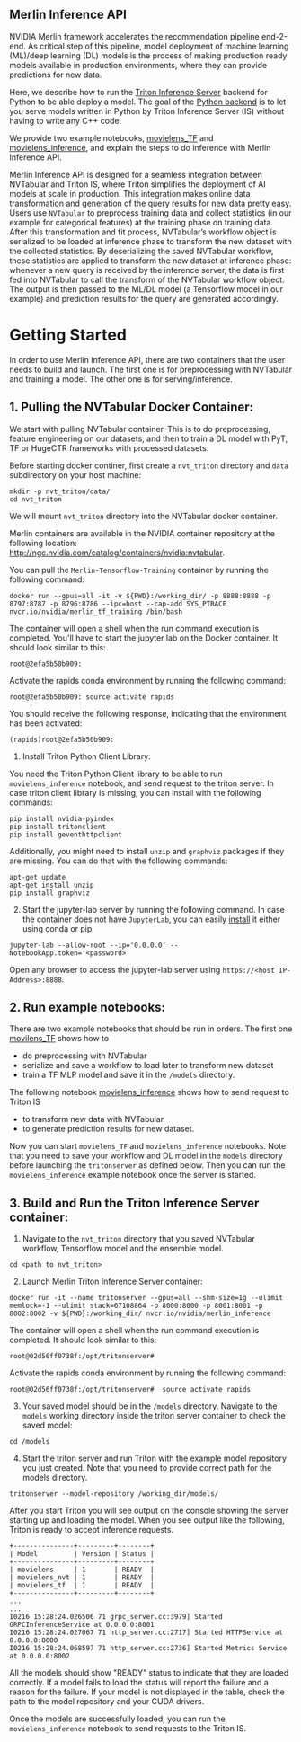## Merlin Inference API

NVIDIA Merlin framework accelerates the recommendation pipeline end-2-end. As critical step of this pipeline, model deployment of machine learning (ML)/deep learning (DL) models is the process of making production ready models available in production environments, where they can provide predictions for new data.

Here, we describe how to run the [Triton Inference Server](https://github.com/triton-inference-server/server) backend for Python to be able deploy a model. The goal of the [Python backend](https://github.com/triton-inference-server/python_backend) is to let you serve models written in Python by Triton Inference Server (IS) without having to write any C++ code. 

We provide two example notebooks, [movielens_TF](https://github.com/NVIDIA/NVTabular/blob/main/examples/inference_triton/movielens-TF.ipynb) and [movielens_inference](https://github.com/NVIDIA/NVTabular/blob/main/examples/inference_triton/movielens_inference.ipynb), and explain the steps to do inference with Merlin Inference API. 

Merlin Inference API is designed for a seamless integration between NVTabular and Triton IS, where Triton simplifies the deployment of AI models at scale in
production. This integration makes online data transformation and generation of the query results for new data pretty easy. Users use `NVTabular` to preprocess training data and collect statistics (in our example for categorical features) at the training phase on training data. After this transformation and fit process, NVTabular’s workflow object is serialized to be loaded at inference phase to transform the new dataset with the collected statistics. By deserializing the saved NVTabular workflow, these statistics are applied to transform the new dataset at inference phase: whenever a new query is received by the inference server, the data is first fed into NVTabular to call the transform of the NVTabular workflow object. The output is then passed to the ML/DL model (a Tensorflow model in our example) and prediction results for the query are generated accordingly.


# Getting Started 

In order to use Merlin Inference API, there are two containers that the user needs to build and launch. The first one is for preprocessing with NVTabular and training a model. The other one is for serving/inference. 

## 1. Pulling the NVTabular Docker Container:

We start with pulling NVTabular container. This is to do preprocessing, feature engineering on our datasets, and then to train a DL model with PyT, TF or HugeCTR frameworks with processed datasets.

Before starting docker continer, first create a `nvt_triton` directory and `data` subdirectory on your host machine:

```
mkdir -p nvt_triton/data/
cd nvt_triton
```
We will mount `nvt_triton` directory into the NVTabular docker container.

Merlin containers are available in the NVIDIA container repository at the following location: http://ngc.nvidia.com/catalog/containers/nvidia:nvtabular.

You can pull the `Merlin-Tensorflow-Training` container by running the following command:

```
docker run --gpus=all -it -v ${PWD}:/working_dir/ -p 8888:8888 -p 8797:8787 -p 8796:8786 --ipc=host --cap-add SYS_PTRACE nvcr.io/nvidia/merlin_tf_training /bin/bash
```
The container will open a shell when the run command execution is completed. You'll have to start the jupyter lab on the Docker container. It should look similar to this:

```
root@2efa5b50b909:
```

Activate the rapids conda environment by running the following command:
```
root@2efa5b50b909: source activate rapids
```
You should receive the following response, indicating that the environment has been activated:

```
(rapids)root@2efa5b50b909:
```
1) Install Triton Python Client Library:

You need the Triton Python Client library to be able to run `movielens_inference` notebook, and send request to the triton server. In case triton client library is missing, you can install with the following commands:

```
pip install nvidia-pyindex
pip install tritonclient
pip install geventhttpclient
```
Additionally, you might need to install `unzip` and `graphviz` packages if they are missing. You can do that with the following commands:

```
apt-get update
apt-get install unzip
pip install graphviz 
```

2) Start the jupyter-lab server by running the following command. In case the container does not have `JupyterLab`, you can easily [install](https://jupyterlab.readthedocs.io/en/stable/getting_started/installation.html) it either using conda or pip.
```
jupyter-lab --allow-root --ip='0.0.0.0' --NotebookApp.token='<password>'
```

Open any browser to access the jupyter-lab server using `https://<host IP-Address>:8888`.

## 2. Run example notebooks:

There are two example notebooks that should be run in orders. The first one [movilens_TF](https://github.com/NVIDIA/NVTabular/blob/main/examples/inference_triton/movielens-TF.ipynb) shows how to
- do preprocessing with NVTabular
- serialize and save a workflow to load later to transform new dataset
- train a TF MLP model and save it in the `/models` directory.

The following notebook [movielens_inference](https://github.com/NVIDIA/NVTabular/blob/main/examples/inference_triton/movielens_inference.ipynb) shows how to send request to Triton IS 
- to transform new data with NVTabular
- to generate prediction results for new dataset.

Now you can start `movielens_TF` and `movielens_inference` notebooks. Note that you need to save your workflow and DL model in the `models` directory before launching the `tritonserver` as defined below. Then you can run the `movielens_inference` example notebook once the server is started.

## 3. Build and Run the Triton Inference Server container:

1) Navigate to the `nvt_triton` directory that you saved NVTabular workflow, Tensorflow model and the ensemble model.
```
cd <path to nvt_triton>
```

2) Launch Merlin Triton Inference Server container:
```
docker run -it --name tritonserver --gpus=all --shm-size=1g --ulimit memlock=-1 --ulimit stack=67108864 -p 8000:8000 -p 8001:8001 -p 8002:8002 -v ${PWD}:/working_dir/ nvcr.io/nvidia/merlin_inference
```
The container will open a shell when the run command execution is completed. It should look similar to this:
```
root@02d56ff0738f:/opt/tritonserver# 
```

Activate the rapids conda environment by running the following command:
```
root@02d56ff0738f:/opt/tritonserver#  source activate rapids
```

3) Your saved model should be in the `/models` directory. Navigate to the `models` working directory inside the triton server container to check the saved model:
```
cd /models
```
4) Start the triton server and run Triton with the example model repository you just created. Note that you need to provide correct path for the models directory.
```
tritonserver --model-repository /working_dir/models/
```

After you start Triton you will see output on the console showing the server starting up and loading the model. When you see output like the following, Triton is ready to accept inference requests.

```
+---------------+---------+--------+
| Model         | Version | Status |
+---------------+---------+--------+
| movielens     | 1       | READY  |
| movielens_nvt | 1       | READY  |
| movielens_tf  | 1       | READY  |
+---------------+---------+--------+
...
...
I0216 15:28:24.026506 71 grpc_server.cc:3979] Started GRPCInferenceService at 0.0.0.0:8001
I0216 15:28:24.027067 71 http_server.cc:2717] Started HTTPService at 0.0.0.0:8000
I0216 15:28:24.068597 71 http_server.cc:2736] Started Metrics Service at 0.0.0.0:8002
```

All the models should show "READY" status to indicate that they are loaded correctly. If a model fails to load the status will report the failure and a reason for the failure. If your model is not displayed in the table, check the path to the model repository and your CUDA drivers.

Once the models are successfully loaded, you can run the `movielens_inference` notebook to send requests to the Triton IS.
